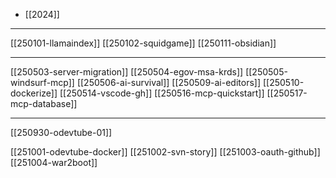 - [[2024]]

---
[[250101-llamaindex]]
[[250102-squidgame]]
[[250111-obsidian]]

---
[[250503-server-migration]]
[[250504-egov-msa-krds]]
[[250505-windsurf-mcp]]
[[250506-ai-survival]]
[[250509-ai-editors]]
[[250510-dockerize]]
[[250514-vscode-gh]]
[[250516-mcp-quickstart]]
[[250517-mcp-database]]

---
[[250930-odevtube-01]]

[[251001-odevtube-docker]]
[[251002-svn-story]]
[[251003-oauth-github]]
[[251004-war2boot]]

